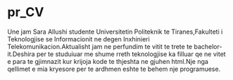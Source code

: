# pr_CV


Une jam Sara Allushi  studente Universitetin Politeknik te Tiranes,Fakulteti i Teknologjise se Informacionit ne degen Inxhinieri Telekomunikacion.Aktualisht jam ne perfundim te vitit te trete te bachelor-it.Deshira per te studuiuar me shume rreth teknologjise ka filluar qe ne vitet e para te gjimnazit kur krijoja kode te thjeshta ne gjuhen html.Nje nga qellimet e mia kryesore per te ardhmen eshte te behem nje programuese.
